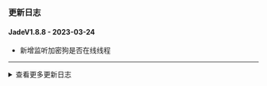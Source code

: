 ### 更新日志





#### JadeV1.8.8 - 2023-03-24
* 新增监听加密狗是否在线线程
---



<details onclose>
<summary>查看更多更新日志</summary>

#### JadeV1.8.7 - 2023-03-24
* 程序被kill获取退出状态,可以做释放资源
---


#### JadeV1.8.6 - 2023-03-22
* 打包模块修复压缩函数找不到的bug
---

#### JadeV1.8.5 - 2023-03-20
* 打包模块支持打包并压缩lib包到Output文件夹中
---

#### JadeV1.8.4 - 2023-03-20
* 新增读取README.md内容方法
---

#### JadeV1.8.3 - 2023-03-17
* 新增获取app version的方法
* 自动写入version文件
* 解决打包wheel的报错
---

#### JadeV1.8.2 - 2023-03-14
* 新增压缩文件夹到指定文件夹下方法
---

#### JadeV1.8.1 - 2023-03-13
* 更新获取版本号方法
---

#### JadeV1.8.0 - 2023-03-10
* Inno Setup 不输出信息
* Xcopy不输出信息
---
#### JadeV1.7.9 - 2023-03-10
* ProgressBar Windows下还是继续使用中文
---
#### JadeV1.7.8 - 2023-03-09
* 修改AppRun文件,解决在github action 自动打包execv error: Permission denied 的问题
---

#### JadeV1.7.7 - 2023-03-08
* 制作AppImage先给可执行文件赋予权限
---
#### JadeV1.7.6 - 2023-03-08
* 解决log level的bug
---
#### JadeV1.7.5 - 2023-03-08
* Release文件使用CONTRIBUTING.md
---

#### JadeV1.7.4 - 2023-03-08
* 先创建Release,在上传文件到Release
---
#### JadeV1.7.3 - 2023-03-08
* 无需上传action附件,直接上传至release
---

#### JadeV1.7.2 - 2023-03-08
* 测试发布使用模糊路径
---

#### JadeV1.7.1 - 2023-03-08
* 打包模块新增log_level参数
* 支持使用Inno Setup打包Windows安装包
---

#### JadeV1.7.0 - 2023-03-08
* 修改Windows下ISS文件生成的路径为当前目录
---

#### JadeV1.6.9 - 2023-03-07
* 解决编译失败,windows下输出的bug
---
#### JadeV1.6.8 - 2023-03-07
* wheel包需要配置version模块
* 打包版本由更新日志统一管理,其他地方无需在配版本号
---

#### JadeV1.6.7 - 2023-03-07
* 修改ChangeLog文件的名称改为CONTRIBUTING
---
#### JadeV1.6.6 - 2023-03-07
* 固定ChangeLog的格式,使Release发布界面美观
---
#### JadeV1.6.5 - 2023-03-07
* 创建Release的时候使用tag名称作为当前Release的名称
---
#### JadeV1.6.4 - 2023-03-07
* 打包的时候自动判断当前版本
* 支持自动打包脚本,解决Windows下Progress的bug
---
#### JadeV1.6.3 - 2023-03-06
* 支持遍历文件夹下所有文件
* 加密文件支持传入输出文件夹名称参数
* 打包时候支持自定义输出名
* 更新模型加密加密方法,支持没有后缀名称的模型加解密
* 固定cryptography版本
* 重新优化packing模块
* ui文件转py文件时，新增是否翻译功能
* 取消main文件没有的输出
* 数据库支持清空操作
* 支持模型解密自定义保存路径
* packing模块支持导入其他库传参
* 优化jade packing 模块
* 新增version文件
* update jade packing 支持自定义main函数文件
* update getSectionConfigs 方法
* 版本号支持4位版本号和3位版本号
* update 支持模型加密解密操作,支持解密直接返回字节流
* 引入新的cffi包
* update 支持不使用图片进行打包
* update 支持python3.7进行打包
* update 路径转换无需判断路径是否真实存在
* update 打包的时候支持文件夹导入
* update 打包成AppImage时候无需icon图标
* update 加入AppImage图标为默认图标
* update Linux打包使用原始的版本
---
</details>